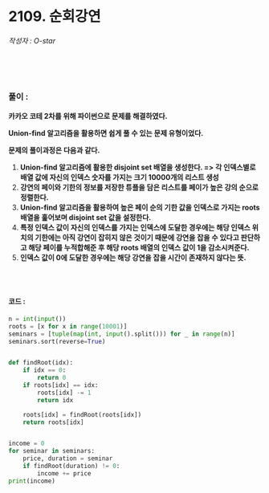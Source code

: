 # 2109. 순회강연

###### 작성자 : O-star

<br/>

<br/>

### 풀이 : 

**카카오 코테 2차를 위해 파이썬으로 문제를 해결하였다.**

**Union-find 알고리즘을 활용하면 쉽게 풀 수 있는 문제 유형이었다.**

**문제의 풀이과정은 다음과 같다.**

1. **Union-find 알고리즘에 활용한 disjoint set 배열을 생성한다. => 각 인덱스별로 배열 값에 자신의 인덱스 숫자를 가지는 크기 10000개의 리스트 생성**
2. **강연의 페이와 기한의 정보를 저장한 튜플을 담은 리스트를 페이가 높은 강의 순으로 정렬한다.**
3. **Union-find 알고리즘을 활용하여 높은 페이 순의 기한 값을 인덱스로 가지는 roots 배열을 훑어보며 disjoint set 값을 설정한다.**
4. **특정 인덱스 값이 자신의 인덱스를 가지는 인덱스에 도달한 경우에는 해당 인덱스 위치의 기한에는 아직 강연이 잡히지 않은 것이기 때문에 강연을 잡을 수 있다고 판단하고 해당 페이를 누적합해준 후 해당 roots 배열의 인덱스 값이 1을 감소시켜준다.**
5. **인덱스 값이 0에 도달한 경우에는 해당 강연을 잡을 시간이 존재하지 않다는 뜻.**

<br/>

<br/>

#### 코드 : 

```python
n = int(input())
roots = [x for x in range(10001)]
seminars = [tuple(map(int, input().split())) for _ in range(n)]
seminars.sort(reverse=True)


def findRoot(idx):
    if idx == 0:
        return 0
    if roots[idx] == idx:
        roots[idx] -= 1
        return idx

    roots[idx] = findRoot(roots[idx])
    return roots[idx]


income = 0
for seminar in seminars:
    price, duration = seminar
    if findRoot(duration) != 0:
        income += price
print(income)

```


